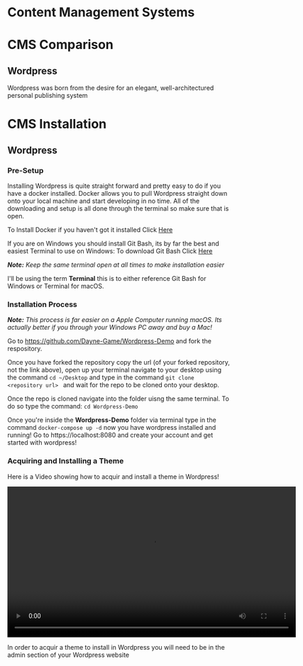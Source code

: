 # Content Management Systems

# CMS Comparison

## Wordpress

Wordpress was born from the desire for an elegant, well-architectured personal publishing system

# CMS Installation

## Wordpress

### Pre-Setup

Installing Wordpress is quite straight forward and pretty easy to do if you have a docker installed. Docker allows you to pull Wordpress straight down onto your local machine and start developing in no time. All of the downloading and setup is all done through the terminal so make sure that is open.

To Install Docker if you haven't got it installed Click <a href="https://docs.docker.com/docker-for-windows/install/">Here</a>

If you are on Windows you should install Git Bash, its by far the best and easiest Terminal to use on Windows: To download Git Bash Click <a href="https://git-scm.com/downloads">Here</a>

***Note:*** *Keep the same terminal open at all times to make installation easier*

I'll be using the term **Terminal** this is to either reference Git Bash for Windows or Terminal for macOS. 

### Installation Process

***Note:*** *This process is far easier on a Apple Computer running macOS. Its actually better if you through your Windows PC away and buy a Mac!*

Go to https://github.com/Dayne-Game/Wordpress-Demo and fork the respository.

Once you have forked the repository copy the url (of your forked repository, not the link above), open up your terminal navigate to your desktop using the command ```cd ~/Desktop``` and type in the command ```git clone <repository url> ``` and wait for the repo to be cloned onto your desktop.

Once the repo is cloned navigate into the folder uisng the same terminal. To do so type the command: ```cd Wordpress-Demo```

Once you're inside the **Wordpress-Demo** folder via terminal type in the command ```docker-compose up -d``` now you have wordpress installed and running! Go to https://localhost:8080 and create your account and get started with wordpress! 


### Acquiring and Installing a Theme

Here is a Video showing how to acquir and install a theme in Wordpress!

<video width="650" height="340" controls>
  <source src="theme.mov" type="video/mov">
</video>

In order to acquir a theme to install in Wordpress you will need to be in the admin section of your Wordpress website